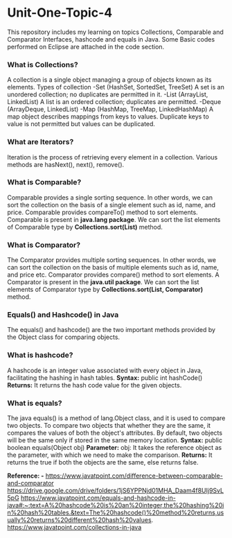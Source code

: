 # Unit-One-Topic-4
This repository includes my learning on topics Collections, Comparable and Comparator Interfaces, hashcode and equals in Java. Some Basic codes performed on Eclipse are attached in the code section.

### What is Collections?
A collection is a single object managing a group of objects known as its elements. Types of collection
-Set (HashSet, SortedSet, TreeSet)
A set is an unordered collection; no duplicates are permitted in it.
-List (ArrayList, LinkedList)
A list is an ordered collection; duplicates are permitted.
-Deque (ArrayDeque, LinkedList)
-Map (HashMap, TreeMap, LinkedHashMap)
A map object describes mappings from keys to values. Duplicate keys to value is not permitted but values can be duplicated.

### What are Iterators?
Iteration is the process of retrieving every element in a collection. Various methods are hasNext(), next(), remove().

### What is Comparable?
Comparable provides a single sorting sequence. In other words, we can sort the collection on the basis of a single element such as id, name, and price. Comparable provides compareTo() method to sort elements. Comparable is present in **java.lang package**. We can sort the list elements of Comparable type by **Collections.sort(List)** method.

### What is Comparator?
The Comparator provides multiple sorting sequences. In other words, we can sort the collection on the basis of multiple elements such as id, name, and price etc. Comparator provides compare() method to sort elements. A Comparator is present in the **java.util package**. We can sort the list elements of Comparator type by **Collections.sort(List, Comparator)** method.

### Equals() and Hashcode() in Java
The equals() and hashcode() are the two important methods provided by the Object class for comparing objects.
### What is hashcode?
A hashcode is an integer value associated with every object in Java, facilitating the hashing in hash tables.
**Syntax:**
public int hashCode()  
**Returns:**
It returns the hash code value for the given objects.

### What is equals?
The java equals() is a method of lang.Object class, and it is used to compare two objects. To compare two objects that whether they are the same, it compares the values of both the object's attributes. By default, two objects will be the same only if stored in the same memory location.
**Syntax:** public boolean equals(Object obj) 
**Parameter:**
obj: It takes the reference object as the parameter, with which we need to make the comparison.
**Returns:**
It returns the true if both the objects are the same, else returns false.

**Reference: -**
https://www.javatpoint.com/difference-between-comparable-and-comparator
https://drive.google.com/drive/folders/1jS6YPPNjd01MHA_Daam4f8UIj9SvL5pG
https://www.javatpoint.com/equals-and-hashcode-in-java#:~:text=A%20hashcode%20is%20an%20integer,the%20hashing%20in%20hash%20tables.&text=The%20hashcode()%20method%20returns,usually%20returns%20different%20hash%20values.
https://www.javatpoint.com/collections-in-java

